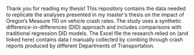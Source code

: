 Thank you for reading my thesis! This repository contains the data needed to replicate the analyses presented in my master's thesis on the impact of Oregon’s Measure 110 on vehicle crash rates. The study uses a synthetic difference-in-differences (DID) approach and includes comparisons with traditional regression DID models. The Excel file the research relied on (and linked here) contains data I manually collected by combing through crash reports produced by different Departments of Transportation.

